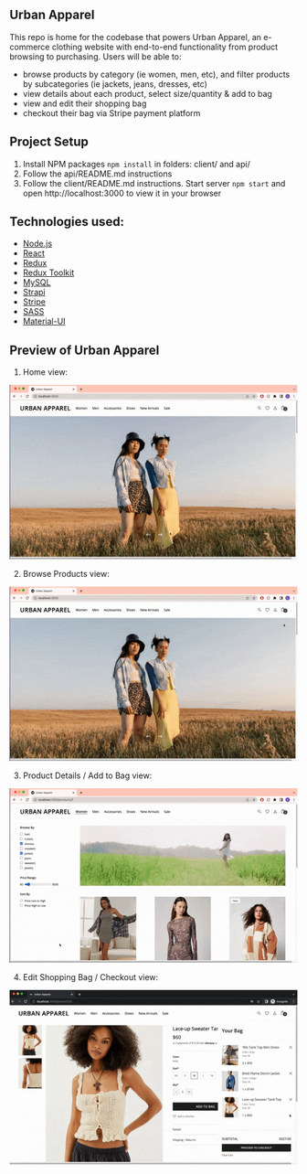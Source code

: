 ## Urban Apparel

This repo is home for the codebase that powers Urban Apparel, an e-commerce clothing website with end-to-end functionality from product browsing to purchasing. Users will be able to:

- browse products by category (ie women, men, etc), and filter products by subcategories (ie jackets, jeans, dresses, etc)
- view details about each product, select size/quantity & add to bag
- view and edit their shopping bag
- checkout their bag via Stripe payment platform

## Project Setup

1. Install NPM packages `npm install` in folders: client/ and api/
2. Follow the api/README.md instructions
3. Follow the client/README.md instructions. Start server `npm start` and open http://localhost:3000 to view it in your browser

## Technologies used:

- [Node.js](https://nodejs.org/en/)
- [React](https://reactjs.org)
- [Redux](https://redux.js.org)
- [Redux Toolkit](https://redux-toolkit.js.org)
- [MySQL](https://www.mysql.com)
- [Strapi](https://strapi.io)
- [Stripe](https://stripe.com/docs)
- [SASS](https://sass-lang.com)
- [Material-UI](https://mui.com)

## Preview of Urban Apparel

1. Home view:
<div align="center">
    <img src="/preview/home.gif" alt="Preview of Urban Apparel, part 1" width="600" />
</div>

2. Browse Products view:
<div align="center">
    <img src="/preview/browse.gif" alt="Preview of Urban Apparel, part 2" width="600" />
</div>

3. Product Details / Add to Bag view:
<div align="center">
    <img src="/preview/details-bag.gif" alt="Preview of Urban Apparel, part 3" width="600" />
</div>

4. Edit Shopping Bag / Checkout view:
<div align="center">
    <img src="/preview/edit-checkout.gif" alt="Preview of Urban Apparel, part 4" width="600" />
</div>
